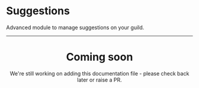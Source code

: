 # Suggestions

Advanced module to manage suggestions on your guild.

<ModuleOverview moduleName="suggestions" />

---
<center><h1>Coming soon</h1></center>
<center>We're still working on adding this documentation file - please check back later or raise a PR.</center>